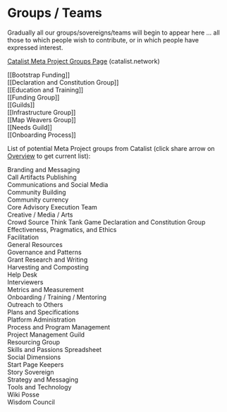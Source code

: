 # Groups / Teams
Gradually all our groups/sovereigns/teams will begin to appear here ... all those to which people wish to contribute, or in which people have expressed interest.

[Catalist Meta Project Groups Page](https://www.catalist.network/group-public/lionsberg-meta-project?tab=Groups) (catalist.network) 

[[Bootstrap Funding]]  
[[Declaration and Constitution Group]]  
[[Education and Training]]  
[[Funding Group]]  
[[Guilds]]  
[[Infrastructure Group]]  
[[Map Weavers Group]]  
[[Needs Guild]]  
[[Onboarding Process]]  

List of potential Meta Project groups from Catalist (click share arrow on [Overview](https://www.catalist.network/group-public/lionsberg-meta-project?tab=Overview) to get current list):

Branding and Messaging  
Call Artifacts Publishing  
Communications and Social Media  
Community Building  
Community currency  
Core Advisory Execution Team  
Creative / Media / Arts  
Crowd Source Think Tank Game
Declaration and Constitution Group  
Effectiveness, Pragmatics, and Ethics  
Facilitation  
General Resources  
Governance and Patterns  
Grant Research and Writing  
Harvesting and Composting  
Help Desk  
Interviewers  
Metrics and Measurement  
Onboarding / Training / Mentoring  
Outreach to Others  
Plans and Specifications  
Platform Administration  
Process and Program Management  
Project Management Guild  
Resourcing Group  
Skills and Passions Spreadsheet  
Social Dimensions  
Start Page Keepers  
Story Sovereign  
Strategy and Messaging  
Tools and Technology  
Wiki Posse  
Wisdom Council  
